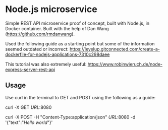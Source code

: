 # Node.js microservice

Simple REST API microservice proof of concept, built with Node.js, in Docker container.
Built with the help of Dan Wang (https://github.com/rmdanwang).

Used the following guide as a starting point but some of the information seemed outdated or incorrect: https://levelup.gitconnected.com/create-a-dockerfile-for-nodejs-applications-7310c298daee

This tutorial was also extremely useful: https://www.robinwieruch.de/node-express-server-rest-api

## Usage
Use curl in the terminal to GET and POST using the following as a guide:

curl -X GET _URL_:8080

curl -X POST -H "Content-Type:application/json" _URL_:8080 -d '{"text":"_Hello world_"}'
